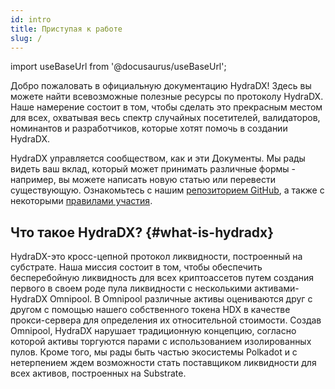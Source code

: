 ```yaml
---
id: intro
title: Приступая к работе
slug: /
---
```


import useBaseUrl from '@docusaurus/useBaseUrl';

Добро пожаловать в официальную документацию HydraDX! Здесь вы можете найти всевозможные полезные ресурсы по протоколу HydraDX. Наше намерение состоит в том, чтобы сделать это прекрасным местом для всех, охватывая весь спектр случайных посетителей, валидаторов, номинантов и разработчиков, которые хотят помочь в создании HydraDX.

HydraDX управляется сообществом, как и эти Документы. Мы рады видеть ваш вклад, который может принимать различные формы - например, вы можете написать новую статью или перевести существующую. Ознакомьтесь с нашим [репозиторием GitHub](https://github.com/galacticcouncil/HydraDX-docs), а также с некоторыми [правилами участия](/contributing).

## Что такое HydraDX? {#what-is-hydradx}

HydraDX-это кросс-цепной протокол ликвидности, построенный на субстрате. Наша миссия состоит в том, чтобы обеспечить бесперебойную ликвидность для всех криптоассетов путем создания первого в своем роде пула ликвидности с несколькими активами-HydraDX Omnipool. В Omnipool различные активы оцениваются друг с другом с помощью нашего собственного токена HDX в качестве прокси-сервера для определения их относительной стоимости. Создав Omnipool, HydraDX нарушает традиционную концепцию, согласно которой активы торгуются парами с использованием изолированных пулов. Кроме того, мы рады быть частью экосистемы Polkadot и с нетерпением ждем возможности стать поставщиком ликвидности для всех активов, построенных на Substrate.
